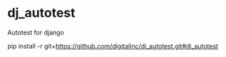 dj_autotest
===========

Autotest for django


pip install -r git+https://github.com/digitalinc/dj_autotest.git#dj_autotest

